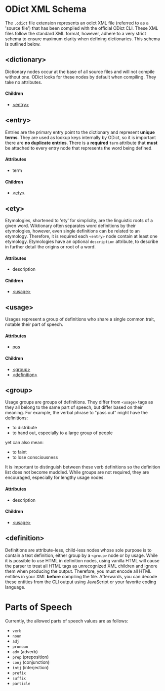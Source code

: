 ODict XML Schema
================
The `.odict` file extension represents an odict XML file (referred to as a 'source file') that has been compiled
with the official ODict CLI. These XML files follow the standard XML format, however,
adhere to a very strict schema to ensure maximum clarity when defining dictionaries.
This schema is outlined below.

<a name="dictionary"></a> \<dictionary\>
----------------------------------------
Dictionary nodes occur at the base of all source files and will not compile without one.
ODict looks for these nodes by default when compiling. They take no attributes.

#### Children ####
- [\<entry\>](#entry)

<a name="entry"></a> \<entry\>
--------------------------------
Entries are the primary entry point to the dictionary and represent __unique terms__. They
are used as lookup keys internally by ODict, so it is important there are __no duplicate entries__.
There is a __required__ `term` attribute that __must__ be attached to every entry node
that represents the word being defined.

#### Attributes ####
- term

#### Children ####
- [\<ety\>](#etymology)


<a name="etymology"></a> \<ety\>
--------------------------------
Etymologies, shortened to 'ety' for simplicity, are the linguistic roots of a given word.
Wiktionary often separates word definitions by their etymologies, however, even single definitions
can be related to an etymology. Therefore, it is required each `<entry>` node contain at least
one etymology. Etymologies have an optional `description` attribute, to describe in further detail the
origins or root of a word.

#### Attributes ####
- description

#### Children ####
- [\<usage\>](#usage)

<a name="usage"></a> \<usage\>
------------------------------
Usages represent a group of definitions who share a single common trait, notable their part of speech. 

#### Attributes ###
- [pos](#parts-of-speech)

#### Children ####
- [\<group\>](#group)
- [\<definition\>](#definition)


<a name="group"></a> \<group\>
------------------------------
Usage groups are groups of definitions. They differ from `<usage>` tags as they all belong to the same
part of speech, but differ based on their meaning. For example, the verbal phrase to "pass out" might 
have the definitions:
 
 - to distribute
 - to hand out, especially to a large group of people
 
yet can also mean:

 - to faint
 - to lose consciousness 

It is important to distinguish between these verb definitions so the definition list does not become muddled.
While groups are not required, they are encouraged, especially for lengthy usage nodes.

#### Attributes ###
- description

#### Children ####
- [\<usage\>](#usage)

<a name="definition"></a> \<definition\>
----------------------------------------
Definitions are attribute-less, child-less nodes whose sole purpose is to contain a text definition, either
group by a `<group>` node or by usage. While it is possible to use HTML in definition nodes, using vanilla HTML will
cause the parser to treat all HTML tags as unrecognized XML children and ignore them when producing the output. Therefore,
you must encode all HTML entities in your XML __before__ compiling the file. Afterwards, you can decode these entities from
the CLI output using JavaScript or your favorite coding language.

<a name="parts-of-speech"></a> Parts of Speech
==============================================
Currently, the allowed parts of speech values are as follows:

- `verb`
- `noun`
- `adj`
- `pronoun`
- `adv` (adverb)
- `prep` (preposition)
- `conj` (conjunction)
- `intj` (interjection)
- `prefix`
- `suffix`
- `particle`